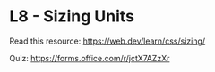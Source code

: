 # L8 - Sizing Units

Read this resource:
https://web.dev/learn/css/sizing/

Quiz: https://forms.office.com/r/jctX7AZzXr
